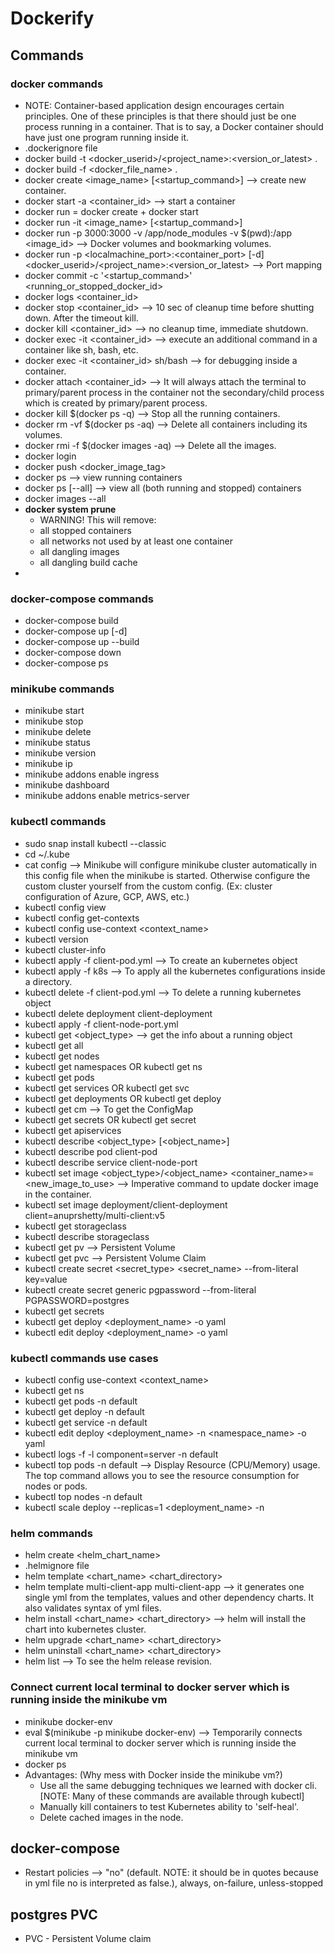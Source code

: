 # Dockerify

## Commands

### docker commands

- NOTE: Container-based application design encourages certain principles. One of these principles is that there should just be one process running in a container. That is to say, a Docker container should have just one program running inside it.
- .dockerignore file
- docker build -t <docker_userid>/<project_name>:<version_or_latest> .
- docker build -f <docker_file_name> .
- docker create <image_name> [<startup_command>] --> create new container.
- docker start -a <container_id> --> start a container
- docker run = docker create + docker start
- docker run -it <image_name> [<startup_command>]
- docker run -p 3000:3000 -v /app/node_modules -v $(pwd):/app <image_id> --> Docker volumes and bookmarking volumes.
- docker run -p <localmachine_port>:<container_port> [-d] <docker_userid>/<project_name>:<version_or_latest> --> Port mapping
- docker commit -c '<startup_command>' <running_or_stopped_docker_id>
- docker logs <container_id>
- docker stop <container_id> --> 10 sec of cleanup time before shutting down. After the timeout kill.
- docker kill <container_id> --> no cleanup time, immediate shutdown.
- docker exec -it <container_id> <command> --> execute an additional command in a container like sh, bash, etc.
- docker exec -it <container_id> sh/bash --> for debugging inside a container.
- docker attach <container_id> --> It will always attach the terminal to primary/parent process in the container not the secondary/child process which is created by primary/parent process.
- docker kill $(docker ps -q) --> Stop all the running containers.
- docker rm -vf $(docker ps -aq) --> Delete all containers including its volumes.
- docker rmi -f $(docker images -aq) --> Delete all the images.
- docker login
- docker push <docker_image_tag>
- docker ps --> view running containers
- docker ps [--all] --> view all (both running and stopped) containers
- docker images --all
- **docker system prune**
  - WARNING! This will remove:
  - all stopped containers
  - all networks not used by at least one container
  - all dangling images
  - all dangling build cache
- 

### docker-compose commands

- docker-compose build
- docker-compose up [-d]
- docker-compose up --build
- docker-compose down
- docker-compose ps

### minikube commands

- minikube start
- minikube stop
- minikube delete
- minikube status
- minikube version
- minikube ip
- minikube addons enable ingress
- minikube dashboard
- minikube addons enable metrics-server

### kubectl commands

- sudo snap install kubectl --classic
- cd ~/.kube
- cat config --> Minikube will configure minikube cluster automatically in this config file when the minikube is started. Otherwise configure the custom cluster yourself from the custom config. (Ex: cluster configuration of Azure, GCP, AWS, etc.)
- kubectl config view
- kubectl config get-contexts
- kubectl config use-context <context_name>
- kubectl version
- kubectl cluster-info
- kubectl apply -f client-pod.yml --> To create an kubernetes object
- kubectl apply -f k8s --> To apply all the kubernetes configurations inside a directory.
- kubectl delete -f client-pod.yml --> To delete a running kubernetes object
- kubectl delete deployment client-deployment
- kubectl apply -f client-node-port.yml
- kubectl get <object_type> --> get the info about a running object
- kubectl get all
- kubectl get nodes
- kubectl get namespaces OR kubectl get ns
- kubectl get pods
- kubectl get services OR kubectl get svc
- kubectl get deployments OR kubectl get deploy
- kubectl get cm --> To get the ConfigMap
- kubectl get secrets OR kubectl get secret
- kubectl get apiservices
- kubectl describe <object_type> [<object_name>]
- kubectl describe pod client-pod
- kubectl describe service client-node-port
- kubectl set image <object_type>/<object_name> <container_name>=<new_image_to_use> --> Imperative command to update docker image in the container.
- kubectl set image deployment/client-deployment client=anuprshetty/multi-client:v5
- kubectl get storageclass
- kubectl describe storageclass
- kubectl get pv --> Persistent Volume
- kubectl get pvc --> Persistent Volume Claim
- kubectl create secret <secret_type> <secret_name> --from-literal key=value
- kubectl create secret generic pgpassword --from-literal PGPASSWORD=postgres
- kubectl get secrets
- kubectl get deploy <deployment_name> -o yaml
- kubectl edit deploy <deployment_name> -o yaml

### kubectl commands use cases

- kubectl config use-context <context_name>
- kubectl get ns
- kubectl get pods -n default
- kubectl get deploy -n default
- kubectl get service -n default
- kubectl edit deploy <deployment_name> -n <namespace_name> -o yaml
- kubectl logs -f -l component=server -n default
- kubectl top pods -n default --> Display Resource (CPU/Memory) usage. The top command allows you to see the resource consumption for nodes or pods.
- kubectl top nodes -n default
- kubectl scale deploy --replicas=1  <deployment_name> -n <namespace>

### helm commands

- helm create <helm_chart_name>
- .helmignore file
- helm template <chart_name> <chart_directory>
- helm template multi-client-app multi-client-app --> it generates one single yml from the templates, values and other dependency charts. It also validates syntax of yml files.
- helm install <chart_name> <chart_directory> --> helm will install the chart into kubernetes cluster.
- helm upgrade <chart_name> <chart_directory>
- helm uninstall <chart_name> <chart_directory>
- helm list --> To see the helm release revision.

### Connect current local terminal to docker server which is running inside the minikube vm

- minikube docker-env
- eval $(minikube -p minikube docker-env) --> Temporarily connects current local terminal to docker server which is running inside the minikube vm
- docker ps
- Advantages: (Why mess with Docker inside the minikube vm?)
    - Use all the same debugging techniques we learned with docker cli. [NOTE: Many of these commands are available through kubectl]
    - Manually kill containers to test Kubernetes ability to 'self-heal'.
    - Delete cached images in the node.

## docker-compose

- Restart policies --> "no" (default. NOTE: it should be in quotes because in yml file no is interpreted as false.), always, on-failure, unless-stopped

## postgres PVC

- PVC - Persistent Volume claim
